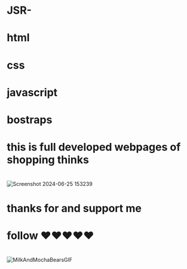# JSR-
# html
# css
# javascript
# bostraps
# this is full developed webpages of shopping thinks
# 
![Screenshot 2024-06-25 153239](https://github.com/kunalpatel196/JSR-/assets/140698610/129daf01-e7b3-4649-9e08-415574027d99)
# thanks for and support me 
# follow ❤️❤️❤️❤️❤️
# 
![MilkAndMochaBearsGIF](https://github.com/kunalpatel196/JSR-/assets/140698610/e1bbef02-e185-47aa-a321-d04987d0c788)
